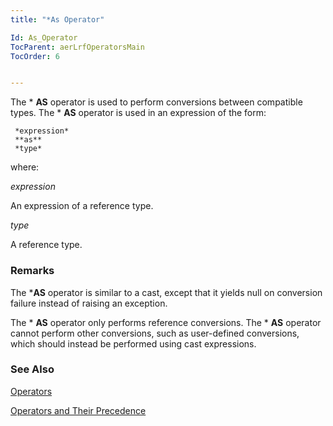 ```yaml
---
title: "*As Operator"

Id: As_Operator
TocParent: aerLrfOperatorsMain
TocOrder: 6


---
```


The * **AS** operator is used to perform conversions between compatible types. The * **AS** operator is used in an expression of the form: 

```
 *expression* 
 **as** 
 *type* 
```

where: 

*expression* 

An expression of a reference type.


*type* 

A reference type.


### Remarks
The ***AS** operator is similar to a cast, except that it yields null on conversion failure instead of raising an exception. 

The * **AS** operator only performs reference conversions. The * **AS** operator cannot perform other conversions, such as user-defined conversions, which should instead be performed using cast expressions. 

### See Also
[Operators](aerLrfOperatorsMain.html)

[Operators and Their Precedence](Expression_Operators_and_their_Precedence.html) 
